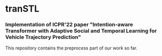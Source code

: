 # tranSTL
### Implementation of ICPR'22 paper "Intention-aware Transformer with Adaptive Social and Temporal Learning for Vehicle Trajectory Prediction"

This repository contains the preprocess part of our work so far.
